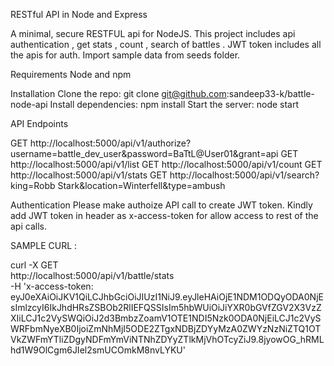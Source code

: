 RESTful API in Node and Express

A minimal, secure RESTFUL api for NodeJS. 
This project includes api authentication , get stats , count , search of battles .
JWT token includes all the apis for auth. Import sample data from seeds folder.

Requirements
 Node and npm

Installation
 Clone the repo: git clone git@github.com:sandeep33-k/battle-node-api
 Install dependencies: npm install
 Start the server: node start

API Endpoints

GET http://localhost:5000/api/v1/authorize?username=battle_dev_user&password=BaTtL@User01&grant=api
GET http://localhost:5000/api/v1/list
GET http://localhost:5000/api/v1/count
GET http://localhost:5000/api/v1/stats
GET http://localhost:5000/api/v1/search?king=Robb Stark&location=Winterfell&type=ambush


Authentication
	Please make authoize API call to create JWT token. Kindly add JWT token in header as x-access-token  for allow  access to rest of the api calls.

SAMPLE CURL :
 
curl -X GET \
  http://localhost:5000/api/v1/battle/stats \
  -H 'x-access-token: eyJ0eXAiOiJKV1QiLCJhbGciOiJIUzI1NiJ9.eyJleHAiOjE1NDM1ODQyODA0NjEsImlzcyI6IkJhdHRsZSBOb2RlIEFQSSIsIm5hbWUiOiJiYXR0bGVfZGV2X3VzZXIiLCJ1c2VySWQiOiJ2d3BmbzZoamV1OTE1NDI5Nzk0ODA0NjEiLCJ1c2VySWRFbmNyeXB0IjoiZmNhMjI5ODE2ZTgxNDBjZDYyMzA0ZWYzNzNiZTQ1OTVkZWFmYTliZDgyNDFmYmViNTNhZDYyZTlkMjVhOTcyZiJ9.8jyowOG_hRMLhd1W9OlCgm6JIel2smUCOmkM8nvLYKU'
	






